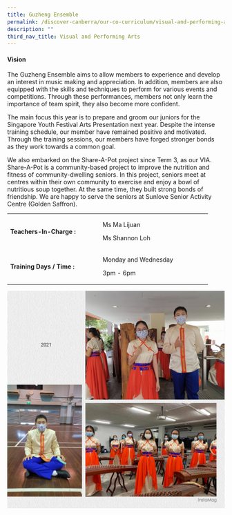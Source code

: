 ```yaml
---
title: Guzheng Ensemble
permalink: /discover-canberra/our-co-curriculum/visual-and-performing-arts/guzheng-ensemble/
description: ""
third_nav_title: Visual and Performing Arts
---
```


<h4><strong>Vision</strong></h4>
<p>The Guzheng Ensemble aims to allow members to experience and develop an interest in music making and appreciation. In addition, members are also equipped with the skills and techniques to perform for various events and competitions. Through these performances, members not only learn the importance of team spirit, they also become more confident.</p>
<p>The main focus this year is to prepare and groom our juniors for the Singapore Youth Festival Arts Presentation next year. Despite the intense training schedule, our member have remained positive and motivated. Through the training sessions, our members have forged stronger bonds as&nbsp;they work towards a common goal.</p>
<p>We also embarked on the Share-A-Pot project since Term 3, as our VIA. Share-A-Pot is a community-based project to improve the nutrition and fitness of community-dwelling seniors. In this project, seniors meet at centres within their own community to exercise and enjoy a bowl of nutritious soup together. At the same time, they built strong bonds of friendship. We are happy to serve the seniors at Sunlove Senior Activity Centre (Golden Saffron).</p>
<table border="0" cellpadding="10">
<tbody>
<tr>
<td width="200">
<p><strong>Teachers-In-Charge :</strong></p>
</td>
<td width="237">
<p>Ms Ma Lijuan</p>
<p>Ms Shannon Loh</p>
</td>
</tr>
<tr>
<td>
<p><strong>Training Days / Time :</strong></p>
</td>
<td>
<p>Monday and Wednesday</p>
<p>3pm - 6pm</p>
</td>
</tr>
</tbody>
</table>

![](/images/guzheng.jpg)
